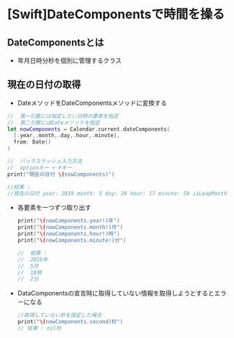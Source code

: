 # [Swift]DateComponentsで時間を操る



## DateComponentsとは

- 年月日時分秒を個別に管理するクラス

##  現在の日付の取得

- DateメソッドをDateComponentsメソッドに変換する

```swift
//  第一引数には指定したい日時の要素を指定
//  第二引数にはDateメソッドを指定
let nowComponents = Calendar.current.dateComponents(
  [.year,.month,.day,.hour,.minute], 
  from: Date()
)

//  バックスラッシュ入力方法
//  optionキー + ¥キー
print("現在の日付 \(nowComponents)")

//結果 : 
//現在の日付 year: 2019 month: 5 day: 29 hour: 17 minute: 58 isLeapMonth: false
```

- 各要素を一つずつ取り出す

  ```swift
  print("\(nowComponents.year!)年")
  print("\(nowComponents.month!)月")
  print("\(nowComponents.hour!)時")
  print("\(nowComponents.minute!)分")
  
  //  結果 :
  //  2019年
  //  5月
  //  18時
  //  2分
  ```

- DataComponentsの宣言時に取得していない情報を取得しようとするとエラーになる

  ```swift
  //取得していない秒を設定した場合
  print("\(nowComponents.second)秒")
  // 結果 : nil秒
  ```

  
